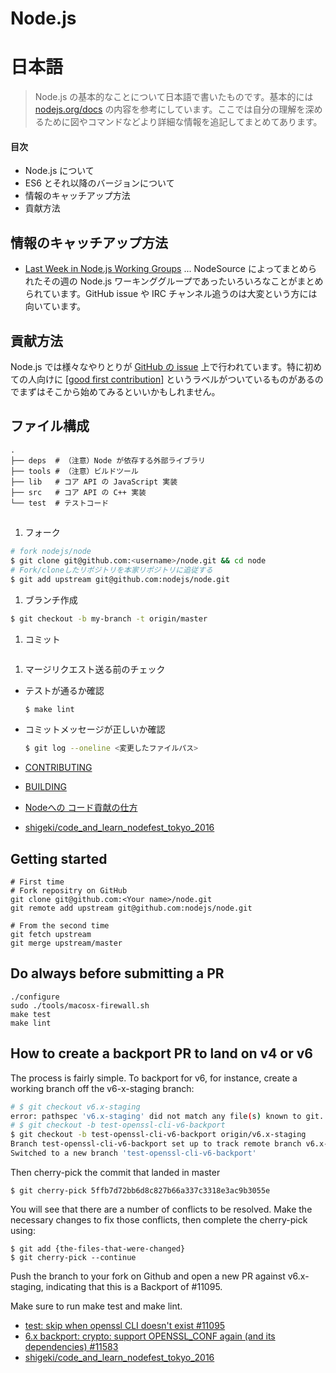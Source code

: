 # Node.js

# 日本語
> Node.js の基本的なことについて日本語で書いたものです。基本的には [nodejs.org/docs](https://nodejs.org/) の内容を参考にしています。ここでは自分の理解を深めるために図やコマンドなどより詳細な情報を追記してまとめてあります。

#### 目次
* Node.js について
* ES6 とそれ以降のバージョンについて
* 情報のキャッチアップ方法
* 貢献方法

## 情報のキャッチアップ方法

* [Last Week in Node.js Working Groups](https://nodesource.com/blog/) ... NodeSource によってまとめられたその週の Node.js ワーキンググループであったいろいろなことがまとめられています。GitHub issue や IRC チャンネル追うのは大変という方には向いています。

## 貢献方法

Node.js では様々なやりとりが [GitHub の issue](https://github.com/nodejs/node/issues) 上で行われています。特に初めての人向けに [[good first contribution]](https://github.com/nodejs/node/issues?q=is%3Aissue+is%3Aopen+label%3A%22good+first+contribution%22) というラベルがついているものがあるのでまずはそこから始めてみるといいかもしれません。

## ファイル構成

```
.
├── deps  # （注意）Node が依存する外部ライブラリ
├── tools # （注意）ビルドツール
├── lib   # コア API の JavaScript 実装
├── src   # コア API の C++ 実装
└── test  # テストコード
```

## 

1. フォーク

  ```bash
  # fork nodejs/node
  $ git clone git@github.com:<username>/node.git && cd node
  # Fork/cloneしたリポジトリを本家リポジトリに追従する
  $ git add upstream git@github.com:nodejs/node.git
  ```
  
1. ブランチ作成

  ```bash
  $ git checkout -b my-branch -t origin/master
  ```
  
1. コミット

  ```bash
  
  ````

1. マージリクエスト送る前のチェック

  - テストが通るか確認
    
    ```bash
    $ make lint
    ```
    
  - コミットメッセージが正しいか確認
    
    ```bash
    $ git log --oneline <変更したファイルパス>
    ```



- [CONTRIBUTING](https://github.com/nodejs/node/blob/master/CONTRIBUTING.md)
- [BUILDING](https://github.com/nodejs/node/blob/master/BUILDING.md)
- [Nodeへの コード貢献の仕方](https://speakerdeck.com/shigeki/nodehefalse-kodogong-xian-falseshi-fang)
- [shigeki/code_and_learn_nodefest_tokyo_2016](https://github.com/shigeki/code_and_learn_nodefest_tokyo_2016)

## Getting started
```
# First time
# Fork repositry on GitHub
git clone git@github.com:<Your name>/node.git
git remote add upstream git@github.com:nodejs/node.git

# From the second time
git fetch upstream
git merge upstream/master
```

## Do always before submitting a PR

```
./configure
sudo ./tools/macosx-firewall.sh
make test
make lint
```

## How to create a backport PR to land on v4 or v6

The process is fairly simple. To backport for v6, for instance, create a working branch off the v6-x-staging branch:

```bash
# $ git checkout v6.x-staging
error: pathspec 'v6.x-staging' did not match any file(s) known to git.
# $ git checkout -b test-openssl-cli-v6-backport
$ git checkout -b test-openssl-cli-v6-backport origin/v6.x-staging
Branch test-openssl-cli-v6-backport set up to track remote branch v6.x-staging from origin.
Switched to a new branch 'test-openssl-cli-v6-backport'
```
Then cherry-pick the commit that landed in master

```
$ git cherry-pick 5ffb7d72bb6d8c827b66a337c3318e3ac9b3055e
```
You will see that there are a number of conflicts to be resolved. Make the necessary changes to fix those conflicts, then complete the cherry-pick using:

```
$ git add {the-files-that-were-changed}
$ git cherry-pick --continue
```

Push the branch to your fork on Github and open a new PR against v6.x-staging, indicating that this is a Backport of #11095.

Make sure to run make test and make lint.

- [test: skip when openssl CLI doesn't exist #11095](https://github.com/nodejs/node/pull/11095#issuecomment-284919698)
- [6.x backport: crypto: support OPENSSL_CONF again (and its dependencies) #11583](https://github.com/nodejs/node/pull/11583)
- [shigeki/code_and_learn_nodefest_tokyo_2016](https://github.com/shigeki/code_and_learn_nodefest_tokyo_2016)
